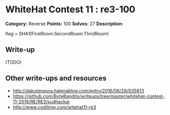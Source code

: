 # WhiteHat Contest 11 : re3-100

**Category:** Reverse
**Points:** 100
**Solves:** 27
**Description:**

flag = SHA1(FirstRoom:SecondRoom:ThridRoom)

## Write-up

(TODO)

## Other write-ups and resources

* http://dakutenpura.hatenablog.com/entry/2016/06/28/035813
* https://github.com/ByteBandits/writeups/tree/master/whitehat-contest-11-2016/RE/RE3/sudhackar
* http://www.codilime.com/witehat11-re3
